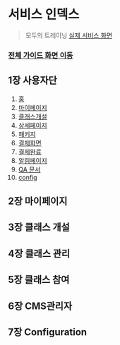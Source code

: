 # 서비스 인덱스

> 모두의 트레이닝 [실제 서비스 화면](www.modooclass.net)
>



### [전체 가이드 화면 이동](..)


## 1장 사용자단

1. [홈](ch1_home/)
2. [마이페이지](ch1_home/search/)
3. [클래스개설](ch1_home/login)
4. [상세페이지](ch1_home/detail)
5. [패키지](ch1_home/package)
6. [결제화면](ch1_home/pay)
7. [결제완료](ch1_home/confirm/)
8. [알림페이지](ch1_home/alram/)
9. [QA 문서](ch1_home/upgrade/)
10. [config](ch1_home/config)



## 2장 마이페이지





## 3장 클래스 개설



## 4장 클래스 관리



## 5장 클래스 참여



## 6장  CMS관리자



## 7장 Configuration



